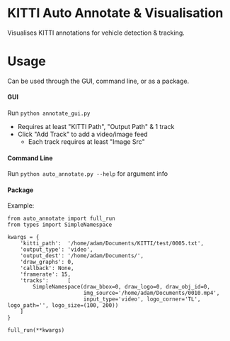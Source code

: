 # KITTI Auto Annotate & Visualisation
Visualises KITTI annotations for vehicle detection & tracking.

# Usage
Can be used through the GUI, command line, or as a package.
#### GUI
Run `python annotate_gui.py`
- Requires at least "KITTI Path", "Output Path" & 1 track
- Click "Add Track" to add a video/image feed
    - Each track requires at least "Image Src"
    
#### Command Line
Run `python auto_annotate.py --help` for argument info

#### Package
Example:
```
from auto_annotate import full_run
from types import SimpleNamespace

kwargs = {
    'kitti_path':  '/home/adam/Documents/KITTI/test/0005.txt', 
    'output_type': 'video',
    'output_dest': '/home/adam/Documents/', 
    'draw_graphs': 0, 
    'callback': None, 
    'framerate': 15,
    'tracks':      [
        SimpleNamespace(draw_bbox=0, draw_logo=0, draw_obj_id=0,
                        img_source='/home/adam/Documents/0010.mp4',
                        input_type='video', logo_corner='TL', logo_path='', logo_size=(100, 200))
    ]
}

full_run(**kwargs)

```